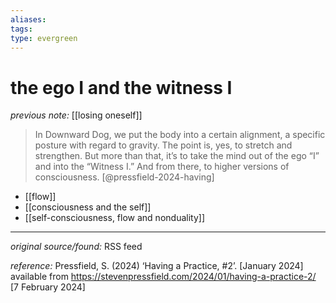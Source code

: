 ```yaml
---
aliases: 
tags: 
type: evergreen
---
```


# the ego I and the witness I

_previous note:_ [[losing oneself]]

> In Downward Dog, we put the body into a certain alignment, a specific posture with regard to gravity. The point is, yes, to stretch and strengthen. But more than that, it’s to take the mind out of the ego “I” and into the “Witness I.” And from there, to higher versions of consciousness. [@pressfield-2024-having]

- [[flow]]
- [[consciousness and the self]]
- [[self-consciousness, flow and nonduality]]


---

_original source/found:_ RSS feed

_reference:_ Pressfield, S. (2024) ‘Having a Practice, #2’. [January 2024] available from <https://stevenpressfield.com/2024/01/having-a-practice-2/> [7 February 2024]



